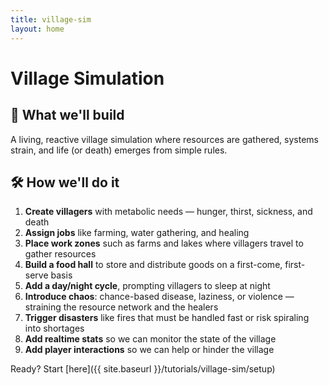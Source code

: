 ```yaml
---
title: village-sim
layout: home
---
```


# Village Simulation

## 🏡 What we'll build

A living, reactive village simulation where resources are gathered, systems strain, and life (or death) emerges from simple rules.

## 🛠️ How we'll do it

1. **Create villagers** with metabolic needs — hunger, thirst, sickness, and death
2. **Assign jobs** like farming, water gathering, and healing
3. **Place work zones** such as farms and lakes where villagers travel to gather resources
4. **Build a food hall** to store and distribute goods on a first-come, first-serve basis
5. **Add a day/night cycle**, prompting villagers to sleep at night
6. **Introduce chaos**: chance-based disease, laziness, or violence — straining the resource network and the healers
7. **Trigger disasters** like fires that must be handled fast or risk spiraling into shortages
8. **Add realtime stats** so we can monitor the state of the village
9. **Add player interactions** so we can help or hinder the village

Ready? Start [here]({{ site.baseurl }}/tutorials/village-sim/setup)